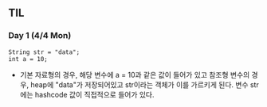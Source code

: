 ## TIL

### Day 1 (4/4 Mon)
```
String str = "data";
int a = 10;
```
* 기본 자료형의 경우, 해당 변수에 a = 10과 같은 값이 들어가 있고 참조형 변수의 경우, heap에 "data"가 저장되어있고 str이라는 객체가 이를 가르키게 된다. 변수 str에는 hashcode 값이 직접적으로 들어가 있다.